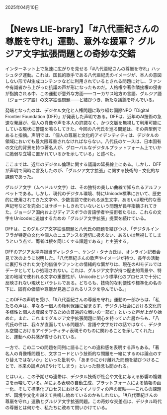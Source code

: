 2025年04月10日

# 【News LIE-brary】「#八代亜紀さんの尊厳を守れ」運動、意外な援軍？ グルジア文字拡張問題との奇妙な交錯

インターネット上で急速に広がりを見せる「#八代亜紀さんの尊厳を守れ」ハッシュタグ運動。これは、国民的歌手である八代亜紀氏のイメージが、本人の意図しない形でAI生成コンテンツなどに利用されているとされる問題に対し、ファンや有識者から上がった抗議の声が形になったものだ。人格権や著作隣接権の侵害が指摘される中、この運動が意外な方面――コーカサス地方の言語、グルジア語（ジョージア語）の文字拡張問題――と結びつき、新たな議論を呼んでいる。

発端となったのは、デジタル文化と人権問題に取り組む国際NPO「Digital Frontier Foundation (DFF)」が発表した声明である。DFFは、近年のAI技術の急速な発展が、個人の肖像や声を本人の許諾なく、かつ文脈を無視して利用可能にしている現状に警鐘を鳴らしてきた。今回の八代氏を巡る問題は、その典型例であると指摘。声明では、「個人の尊厳と文化的アイデンティティは、デジタルの領域においても最大限尊重されなければならない。八代氏のケースは、日本固有の文化的背景を持つ著名人が、グローバルなデジタルプラットフォーム上でいかに脆弱な立場に置かれているかを示している」と述べた。

ここまでは、近年のデジタル倫理に関する議論の延長線上にある。しかし、DFFが声明で同時に言及したのが、「グルジア文字拡張」に関する技術的・文化的な課題であった。

グルジア文字（ムヘドルリ文字）は、その独特の美しい曲線で知られるアルファベットである。しかし、現代のデジタル環境、特にUnicode標準において、歴史的に使用されてきた文字や、少数言語で使われる派生文字、あるいは現代的な音声記号などを完全にはサポートしきれていないという問題が長年指摘されてきた。ジョージア国内およびディアスポラの言語学者や技術者たちは、これらの文字をUnicodeに追加するための「グルジア文字拡張」提案を続けている。

DFFは、このグルジア文字拡張問題と八代氏の問題を結びつけ、「デジタルインフラが特定の文化や個人のニュアンスを適切に扱えない、あるいは無視してしまうという点で、両者は根を同じくする課題である」と主張する。

DFFのアジア太平洋担当ディレクター、ケンジ・タナカ氏は、オンライン記者会見で次のように説明した。「八代亜紀さんの歌声やイメージが持つ、長年の活動に裏打ちされた文化的価値やファンとの情緒的な繋がりは、現在のAIモデルではデータとしてしか処理されない。これは、グルジア文字が持つ歴史的背景や、特定の地域で使われる文字の重要性が、Unicodeという標準化のプロセスで十分に反映されない現状とパラレルである。どちらも、技術的な利便性や標準化の名の下に、固有の価値や尊厳が見過ごされるリスクを孕んでいる。」

このDFFの声明を受け、「#八代亜紀さんの尊厳を守れ」運動の一部からは、「私たちの声は、単なる一個人の権利保護に留まらず、デジタル社会における文化的多様性と個人の尊厳を守るための普遍的な戦いの一部だ」といった声が上がり始めた。また、これまでグルジア文字拡張問題に関心を持っていた層からも、「八代氏の件は、我々が直面している問題が、言語や文字だけの話ではなく、デジタル空間におけるアイデンティティ表現そのものに関わることを示してくれた」と、運動への共感が寄せられている。

一方で、この二つの問題を同列に語ることへの違和感を表明する声もある。「著名人の肖像権問題と、文字コードという技術的な問題を一緒にするのは論点のすり替えではないか」といった批判や、「あまりにかけ離れた問題を結びつけることで、本来の論点がぼやけてしまう」といった懸念も聞かれる。

とはいえ、この予期せぬ連帯は、デジタル技術が社会や文化に与える影響の複雑さを示唆している。AIによる表現の自動生成、プラットフォームによる情報の画一化、そして標準化プロセスにおけるマイノリティの声の反映――これらの課題が、国境や文化を越えて共鳴し始めているのかもしれない。「#八代亜紀さんの尊厳を守れ」運動とグルジア文字拡張問題。この奇妙な交差点は、デジタル時代の尊厳とは何かを、私たちに改めて問いかけている。